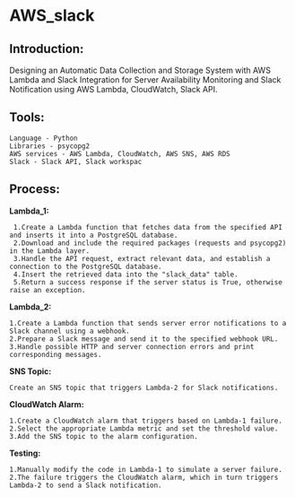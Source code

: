 
# AWS_slack



## Introduction:


Designing an Automatic Data Collection and Storage System with AWS Lambda and Slack Integration for Server Availability Monitoring and Slack Notification using AWS Lambda, CloudWatch, Slack API.


## Tools:
    Language - Python
    Libraries - psycopg2
    AWS services - AWS Lambda, CloudWatch, AWS SNS, AWS RDS
    Slack - Slack API, Slack workspac



## Process:



**Lambda_1:** 


     1.Create a Lambda function that fetches data from the specified API and inserts it into a PostgreSQL database.
     2.Download and include the required packages (requests and psycopg2) in the Lambda layer.
     3.Handle the API request, extract relevant data, and establish a connection to the PostgreSQL database.
     4.Insert the retrieved data into the "slack_data" table.
     5.Return a success response if the server status is True, otherwise raise an exception.


**Lambda_2:**
   
    1.Create a Lambda function that sends server error notifications to a Slack channel using a webhook.
    2.Prepare a Slack message and send it to the specified webhook URL.
    3.Handle possible HTTP and server connection errors and print corresponding messages.

**SNS Topic:**

    Create an SNS topic that triggers Lambda-2 for Slack notifications.

**CloudWatch Alarm:**

    1.Create a CloudWatch alarm that triggers based on Lambda-1 failure.
    2.Select the appropriate Lambda metric and set the threshold value.
    3.Add the SNS topic to the alarm configuration.
    
**Testing:**

    1.Manually modify the code in Lambda-1 to simulate a server failure.
    2.The failure triggers the CloudWatch alarm, which in turn triggers Lambda-2 to send a Slack notification.
